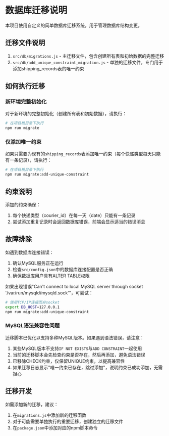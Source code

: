 # 数据库迁移说明

本项目使用自定义的简单数据库迁移系统，用于管理数据库结构变更。

## 迁移文件说明

1. `src/db/migrations.js` - 主迁移文件，包含创建所有表和初始数据的完整迁移
2. `src/db/add_unique_constraint_migration.js` - 单独的迁移文件，专门用于添加shipping_records表的唯一约束

## 如何执行迁移

### 新环境完整初始化

对于新环境的完整初始化（创建所有表和初始数据），请执行：

```bash
# 在项目根目录下执行
npm run migrate
```

### 仅添加唯一约束

如果只需要为现有的`shipping_records`表添加唯一约束（每个快递类型每天只能有一条记录），请执行：

```bash
# 在项目根目录下执行
npm run migrate:add-unique-constraint
```

## 约束说明

添加的约束确保：
1. 每个快递类型（courier_id）在每一天（date）只能有一条记录
2. 尝试添加重复记录时会返回数据库错误，前端会显示适当的错误消息

## 故障排除

如遇到数据库连接错误：

1. 确认MySQL服务正在运行
2. 检查`src/config.json`中的数据库连接配置是否正确
3. 确保数据库用户具有ALTER TABLE权限

如果出现错误"Can't connect to local MySQL server through socket '/var/run/mysqld/mysqld.sock'"，可尝试：

```bash
# 使用TCP/IP连接而非socket
export DB_HOST=127.0.0.1
npm run migrate:add-unique-constraint
```

### MySQL语法兼容性问题

迁移脚本已优化以支持多种MySQL版本。如果遇到语法错误，请注意：

1. 某些MySQL版本不支持`IF NOT EXISTS`与`ADD CONSTRAINT`一起使用
2. 当前的迁移脚本会先检查约束是否存在，然后再添加，避免语法错误
3. 已移除CHECK约束，仅保留UNIQUE约束，以提高兼容性
4. 如果迁移日志显示"唯一约束已存在，跳过添加"，说明约束已成功添加，无需担心

## 迁移开发

如需添加新的迁移，建议：

1. 在`migrations.js`中添加新的迁移函数
2. 对于可能需要单独执行的重要迁移，创建独立的迁移文件
3. 在`package.json`中添加对应的npm脚本命令 